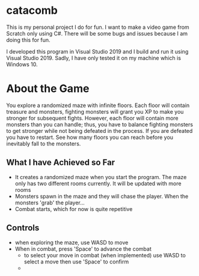 # catacomb
This is my personal project I do for fun. I want to make a video game from Scratch only using C#. There will be some bugs and issues because I am doing this for fun.

I developed this program in Visual Studio 2019 and I build and run it using Visual Studio 2019. Sadly, I have only tested it on my machine which is Windows 10.

# About the Game
You explore a randomized maze with infinite floors. Each floor will contain treasure and monsters, fighting monsters will grant you XP to make you stronger for subsequent fights. However, each floor will contain more monsters than you can handle; thus, you have to balance fighting monsters to get stronger while not being defeated in the process. If you are defeated you have to restart. See how many floors you can reach before you inevitably fall to the monsters.

## What I have Achieved so Far
- It creates a randomized maze when you start the program. The maze only has two different rooms currently. It will be updated with more rooms
- Monsters spawn in the maze and they will chase the player. When the monsters 'grab' the player...
- Combat starts, which for now is quite repetitive 

## Controls
- when exploring the maze, use WASD to move
- When in combat, press 'Space' to advance the combat
  - to select your move in combat (when implemented) use WASD to select a move then use 'Space' to confirm
  - 

